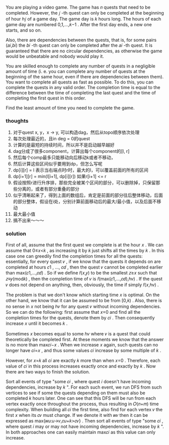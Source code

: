 You are playing a video game. The game has 𝑛
quests that need to be completed. However, the 𝑗
-th quest can only be completed at the beginning of hour ℎ𝑗
of a game day. The game day is 𝑘
hours long. The hours of each game day are numbered 0,1,…,𝑘−1
. After the first day ends, a new one starts, and so on.

Also, there are dependencies between the quests, that is, for some pairs (𝑎𝑖,𝑏𝑖)
the 𝑏𝑖 -th quest can only be completed after the 𝑎𝑖 -th quest. It is guaranteed that there are no circular dependencies,
as otherwise the game would be unbeatable and nobody would play it.

You are skilled enough to complete any number of quests in a negligible amount of time (i. e. you can complete any
number of quests at the beginning of the same hour, even if there are dependencies between them). You want to complete
all quests as fast as possible. To do this, you can complete the quests in any valid order. The completion time is equal
to the difference between the time of completing the last quest and the time of completing the first quest in this
order.

Find the least amount of time you need to complete the game.

### thoughts

1. 对于quest x, y，x -> y, 可以构造dag，然后从topo顺序依次处理
2. 每次处理最近的，且in deg = 0的quest
3. 计算的是最短的持续时间，所以并不是启动越早越好
4. dag分成了很多component，计算出每个component的[l, r]
5. 然后每个comp最多只能移动向后移动k或者不移动，
6. 然后计算这些区间似乎要用到dp，但怎么写呢
7. dp[i][r] = l 表示当右端点时r时，最大的l，可以覆盖前面的所有的区间
8. dp[i+1][r] = min(l[i+1], dp[i][r]) 如果r[i+1] <= r
9. 假设按照r进行升序排，那些完全被某个区间的部分，可以删除掉，只保留那些分离的，或者有部分重叠的部分
10. 似乎清晰起来了，得到上面的数组后，肯定是前面的部分往后整体移动，后面的部分整体，假设在i处，分别计算前面移动后的最大/最小值，以及后面不移动
11. 最大最小值
12. 搞不出来～～～

### solution

First of all, assume that the first quest we complete is at the hour 𝑥
. We can assume that 0≤𝑥<𝑘
, as increasing it by 𝑘
just shifts all the times by 𝑘
. In this case one can greedily find the completion times for all the quests: essentially, for every quest 𝑣
, if we know that the quests it depends on are completed at hours 𝑐1
, ..., 𝑐𝑑
, then the quest 𝑣
cannot be completed earlier than max(𝑐1,…,𝑐𝑑)
. So if we define 𝑓(𝑥,𝑦)
to be the smallest 𝑧≥𝑥
such that 𝑧≡𝑦(mod𝑘)
, then the completion time of 𝑣
is 𝑓(max(𝑐1,…,𝑐𝑑),ℎ𝑣)
. If the quest 𝑣
does not depend on anything, then, obviously, the time if simply 𝑓(𝑥,ℎ𝑣)
.

The problem is that we don't know which starting time 𝑥
is optimal. On the other hand, we know that it can be assumed to be from [0,𝑘)
. Also, there is no sense in 𝑥
not being ℎ𝑣
for any quest 𝑣
without incoming dependencies. So we can do the following: first assume that 𝑥=0
and find all the completion times for the quests, denote them by 𝑐𝑖
. Then consequently increase 𝑥
until it becomes 𝑘
.

Sometimes 𝑥
becomes equal to some ℎ𝑣
where 𝑣
is a quest that could theoretically be completed first. At these moments we know that the answer is no more than
max𝑐𝑖−𝑥
. When we increase 𝑥
again, such quests can no longer have 𝑐𝑖=𝑥
, and thus some values 𝑐𝑖
increase by some multiple of 𝑘
.

However, for 𝑥=𝑘
all 𝑐𝑖
are exactly 𝑘
more than when 𝑥=0
. Therefore, each value of 𝑐𝑖
in this process increases exactly once and exactly by 𝑘
. Now there are two ways to finish the solution.

Sort all events of type "some 𝑐𝑖
, where quest 𝑖
doesn't have incoming dependencies, increase by 𝑘
". For each such event, we run DFS from such vertices to see if some the quests depending on them must also be completed
𝑘
hours later. One can see that this DFS will be run from each vertex exactly once throughout the process, thus resulting
in 𝑂(𝑛+𝑚)
time complexity.
When building all 𝑐𝑖
the first time, also find for each vertex 𝑣
the first 𝑥
when its 𝑐𝑣
must change. If we denote it with 𝑤𝑣
then it can be expressed as max{𝑤𝑢:𝑢→𝑣,𝑐𝑢+𝑘>𝑐𝑣}
. Then sort all events of type "some 𝑐𝑖
, where quest 𝑖
may or may not have incoming dependencies, increase by 𝑘
".
In both approaches one can easily maintain max𝑐𝑖
as this value can only increase.